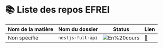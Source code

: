 # 📚 Liste des repos EFREI

| Nom de la matière | Nom du dossier | Status | Lien |
|-------------------|----------------|--------|------|
| Non spécifié | `nestjs-full-api` | ![En%20cours](https://img.shields.io/badge/En%20cours-FF6600) | [🔗](https://github.com/armanceau/nestjs-full-api) |
